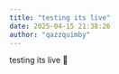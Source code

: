 ```yaml
---
title: "testing its live"
date: 2025-04-15 21:38:26
author: "qazzquimby"
---
```


testing its live 💭